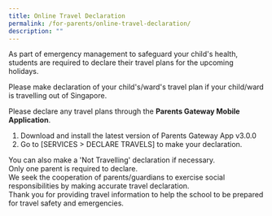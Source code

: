 ```yaml
---
title: Online Travel Declaration
permalink: /for-parents/online-travel-declaration/
description: ""
---
```

<p>As part of emergency management to safeguard your child's health, students are required to declare their travel plans for the upcoming holidays.</p>
<p>Please make declaration of your child's/ward's travel plan if your child/ward is travelling out of Singapore.</p>
<p>Please declare any travel plans through the&nbsp;<strong>Parents Gateway Mobile Application</strong>.</p>
<ol>
<li>Download and install the latest version of Parents Gateway App v3.0.0</li>
<li>Go to [SERVICES &gt; DECLARE TRAVELS] to make your declaration.</li>
</ol>
<p>You can also make a 'Not Travelling' declaration if necessary.<br />Only one parent is required to declare.<br />We seek the cooperation of parents/guardians to exercise social responsibilities by making accurate travel declaration.<br />Thank you for providing travel information to help the school to be prepared for travel safety and emergencies.</p>